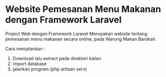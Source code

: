# Website Pemesanan Menu Makanan dengan Framework Laravel
 Project Web dengan Framework Laravel
 Merupakan website tentang pemesanan menu makanan secara online, pada Warung Makan Barokah. 
 
 Cara menjalankan :
 1. Download lalu extract pada direktori kalian
 2. import database 
 3. jalankan program (php artisan serv)
